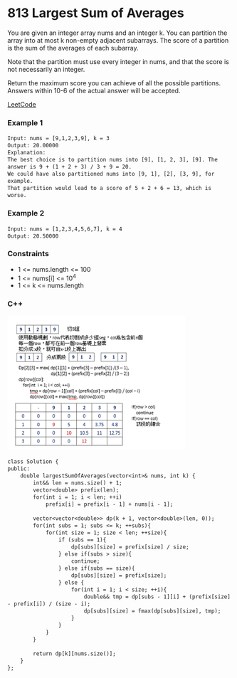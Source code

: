 # 813 Largest Sum of Averages

You are given an integer array nums and an integer k. You can partition the array into at most k non-empty adjacent subarrays. The score of a partition is the sum of the averages of each subarray.

Note that the partition must use every integer in nums, and that the score is not necessarily an integer.

Return the maximum score you can achieve of all the possible partitions. Answers within 10-6 of the actual answer will be accepted.

[LeetCode](https://leetcode.cn/problems/largest-sum-of-averages/)


### Example 1

```
Input: nums = [9,1,2,3,9], k = 3
Output: 20.00000
Explanation: 
The best choice is to partition nums into [9], [1, 2, 3], [9]. The answer is 9 + (1 + 2 + 3) / 3 + 9 = 20.
We could have also partitioned nums into [9, 1], [2], [3, 9], for example.
That partition would lead to a score of 5 + 2 + 6 = 13, which is worse.
```

### Example 2

```
Input: nums = [1,2,3,4,5,6,7], k = 4
Output: 20.50000
```
 

### Constraints

* 1 <= nums.length <= 100
* 1 <= nums[i] <= 10<sup>4</sup>
* 1 <= k <= nums.length

### C++ 

<img src="img/813.png" width = "400"/>

```
class Solution {
public:
    double largestSumOfAverages(vector<int>& nums, int k) {
        int&& len = nums.size() + 1;
        vector<double> prefix(len);
        for(int i = 1; i < len; ++i)
            prefix[i] = prefix[i - 1] + nums[i - 1];

        vector<vector<double>> dp(k + 1, vector<double>(len, 0));
        for(int subs = 1; subs <= k; ++subs){
            for(int size = 1; size < len; ++size){
                if (subs == 1){
                    dp[subs][size] = prefix[size] / size;
                } else if(subs > size){
                    continue;
                } else if(subs == size){
                    dp[subs][size] = prefix[size];
                } else {
                    for(int i = 1; i < size; ++i){
                        double&& tmp = dp[subs - 1][i] + (prefix[size] - prefix[i]) / (size - i);
                        dp[subs][size] = fmax(dp[subs][size], tmp);
                    }
                }                
            }
        }

        return dp[k][nums.size()];
    }
};
```